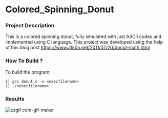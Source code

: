 # Colored_Spinning_Donut

### Project Description
This is a colored spinning donut, fully simulated with just ASCII codes and implemented using C language. This project was developed using the help of this blog post https://www.a1k0n.net/2011/07/20/donut-math.html
      
### How To Build ?

To build the program: 

	1) gcc donut.c -o <execfilename>
	2) ./<execfilename>
	
### Results

![ezgif com-gif-maker](https://user-images.githubusercontent.com/56271967/175794269-1cf476b3-f89c-4a76-ba4d-196065578419.gif)
